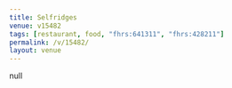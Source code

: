 ```yaml
---
title: Selfridges
venue: v15482
tags: [restaurant, food, "fhrs:641311", "fhrs:428211"]
permalink: /v/15482/
layout: venue
---
```

null